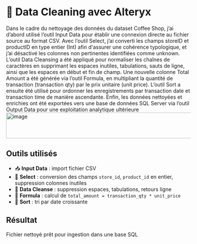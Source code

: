 # 🧼 Data Cleaning avec Alteryx
Dans le cadre du nettoyage des données du dataset Coffee Shop, j’ai d’abord utilisé l’outil Input Data pour établir une connexion directe au fichier source au format CSV. Avec l’outil Select, j’ai converti les champs storeID et productID en type entier (Int) afin d'assurer une cohérence typologique, et j’ai désactivé les colonnes non pertinentes identifiées comme unknown. L’outil Data Cleansing a été appliqué pour normaliser les chaînes de caractères en supprimant les espaces inutiles, tabulations, sauts de ligne, ainsi que les espaces en début et fin de champ. Une nouvelle colonne Total Amount a été générée via l’outil Formula, en multipliant la quantité de transaction (transaction qty) par le prix unitaire (unit price). L’outil Sort a ensuite été utilisé pour ordonner les enregistrements par transaction date et transaction time de manière ascendante. Enfin, les données nettoyées et enrichies ont été exportées vers une base de données SQL Server via l’outil Output Data pour une exploitation analytique ultérieure
<img width="14509" height="70" alt="image" src="https://github.com/user-attachments/assets/16b1c9a4-b144-42ca-9206-5511f90d1ac8" />


## Outils utilisés
- 📥 **Input Data** : import fichier CSV
- 🧾 **Select** : conversion des champs `store_id`, `product_id` en entier, suppression colonnes inutiles
- 🧼 **Data Cleanse** : suppression espaces, tabulations, retours ligne
- 🧮 **Formula** : calcul de `total_amount = transaction_qty * unit_price`
- 📅 **Sort** : tri par date croissante

## Résultat
Fichier nettoyé prêt pour ingestion dans une base SQL 
